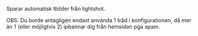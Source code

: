 Sparar automatisk tbilder från lightshot.

OBS: Du borde antagligen endast använda 1 tråd i konfigurationen, då mer än 1 (eller möjligtvis 2) ipbannar dig från hemsidan pga spam.
